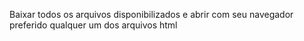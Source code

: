 Baixar todos os arquivos disponibilizados e abrir com seu navegador preferido qualquer um dos arquivos html
